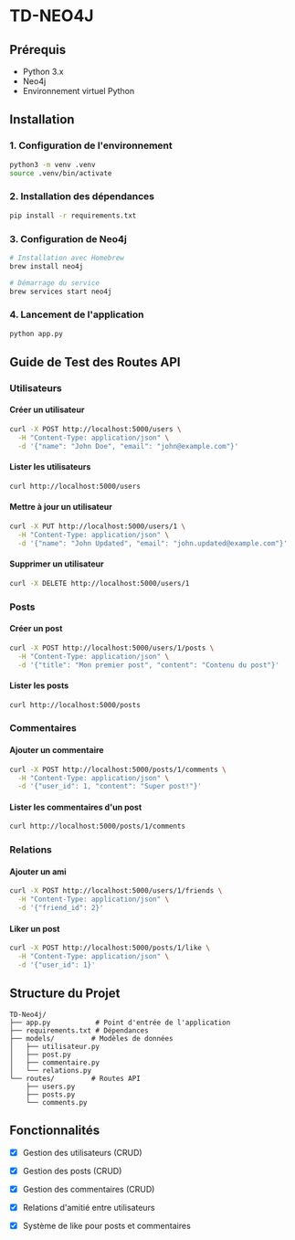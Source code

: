 # TD-NEO4J

## Prérequis
- Python 3.x
- Neo4j
- Environnement virtuel Python

## Installation

### 1. Configuration de l'environnement
```bash
python3 -m venv .venv
source .venv/bin/activate
```

### 2. Installation des dépendances
```bash
pip install -r requirements.txt
```

### 3. Configuration de Neo4j
```bash
# Installation avec Homebrew
brew install neo4j

# Démarrage du service
brew services start neo4j
```

### 4. Lancement de l'application
```bash
python app.py
```

## Guide de Test des Routes API

### Utilisateurs

#### Créer un utilisateur
```bash
curl -X POST http://localhost:5000/users \
  -H "Content-Type: application/json" \
  -d '{"name": "John Doe", "email": "john@example.com"}'
```

#### Lister les utilisateurs
```bash
curl http://localhost:5000/users
```

#### Mettre à jour un utilisateur
```bash
curl -X PUT http://localhost:5000/users/1 \
  -H "Content-Type: application/json" \
  -d '{"name": "John Updated", "email": "john.updated@example.com"}'
```

#### Supprimer un utilisateur
```bash
curl -X DELETE http://localhost:5000/users/1
```

### Posts

#### Créer un post
```bash
curl -X POST http://localhost:5000/users/1/posts \
  -H "Content-Type: application/json" \
  -d '{"title": "Mon premier post", "content": "Contenu du post"}'
```

#### Lister les posts
```bash
curl http://localhost:5000/posts
```

### Commentaires

#### Ajouter un commentaire
```bash
curl -X POST http://localhost:5000/posts/1/comments \
  -H "Content-Type: application/json" \
  -d '{"user_id": 1, "content": "Super post!"}'
```

#### Lister les commentaires d'un post
```bash
curl http://localhost:5000/posts/1/comments
```

### Relations

#### Ajouter un ami
```bash
curl -X POST http://localhost:5000/users/1/friends \
  -H "Content-Type: application/json" \
  -d '{"friend_id": 2}'
```

#### Liker un post
```bash
curl -X POST http://localhost:5000/posts/1/like \
  -H "Content-Type: application/json" \
  -d '{"user_id": 1}'
```

## Structure du Projet
```
TD-Neo4j/
├── app.py           # Point d'entrée de l'application
├── requirements.txt # Dépendances
├── models/         # Modèles de données
│   ├── utilisateur.py
│   ├── post.py
│   ├── commentaire.py
│   └── relations.py
└── routes/         # Routes API
    ├── users.py
    ├── posts.py
    └── comments.py
```

## Fonctionnalités

- [x] Gestion des utilisateurs (CRUD)
- [x] Gestion des posts (CRUD)
- [x] Gestion des commentaires (CRUD)
- [x] Relations d'amitié entre utilisateurs
- [x] Système de like pour posts et commentaires

